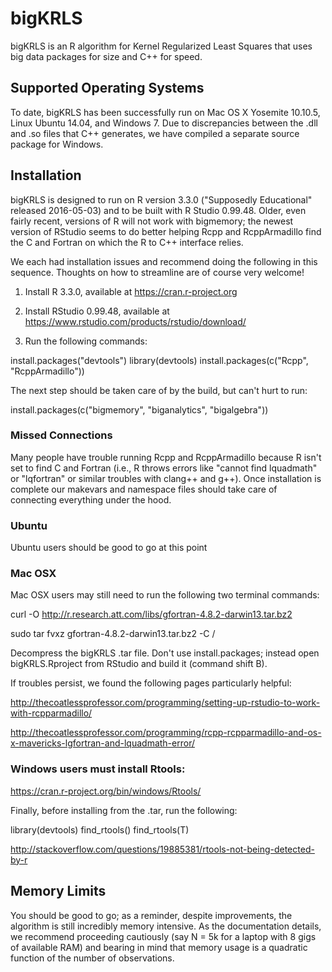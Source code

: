 # bigKRLS

bigKRLS is an R algorithm for Kernel Regularized Least Squares that uses big data packages 
for size and C++ for speed. 

## Supported Operating Systems
To date, bigKRLS has been successfully run on Mac OS X Yosemite 10.10.5, Linux Ubuntu 14.04, and Windows 7. Due to discrepancies between the .dll and .so files that C++ generates, we have compiled a separate source package for Windows. 


## Installation

bigKRLS is designed to run on R version 3.3.0 ("Supposedly Educational" released 2016-05-03) and to be built with R Studio 0.99.48. Older, even fairly recent, versions of R will not work with bigmemory; the newest version of RStudio seems to do better helping Rcpp and RcppArmadillo find the C and Fortran on which the R to C++ interface relies. 

We each had installation issues and recommend doing the following in this sequence. Thoughts on how to streamline are of course very welcome!

1. Install R 3.3.0, available at https://cran.r-project.org 

2. Install RStudio 0.99.48, available at https://www.rstudio.com/products/rstudio/download/

3. Run the following commands:

install.packages("devtools")
library(devtools)
install.packages(c("Rcpp", "RcppArmadillo"))

The next step should be taken care of by the build, but can't hurt to run:

install.packages(c("bigmemory", "biganalytics", "bigalgebra"))

### Missed Connections
Many people have trouble running Rcpp and RcppArmadillo because R isn't set to find C and Fortran (i.e., R throws errors like "cannot find lquadmath" or "lqfortran" or similar troubles with clang++ and g++). Once installation is complete our makevars and namespace files should take care of connecting everything under the hood. 

###  Ubuntu 
Ubuntu users should be good to go at this point

### Mac OSX 
Mac OSX users may still need to run the following two terminal commands:

curl -O http://r.research.att.com/libs/gfortran-4.8.2-darwin13.tar.bz2

sudo tar fvxz gfortran-4.8.2-darwin13.tar.bz2 -C /

Decompress the bigKRLS .tar file. Don't use install.packages; instead open bigKRLS.Rproject from RStudio and build it (command shift B).

If troubles persist, we found the following pages particularly helpful:

http://thecoatlessprofessor.com/programming/setting-up-rstudio-to-work-with-rcpparmadillo/

http://thecoatlessprofessor.com/programming/rcpp-rcpparmadillo-and-os-x-mavericks-lgfortran-and-lquadmath-error/


### Windows users must install Rtools:

https://cran.r-project.org/bin/windows/Rtools/  

Finally, before installing from the .tar, run the following:

library(devtools)
find_rtools()
find_rtools(T)

http://stackoverflow.com/questions/19885381/rtools-not-being-detected-by-r

## Memory Limits
You should be good to go; as a reminder, despite improvements, the algorithm is still incredibly memory intensive. As the documentation details, we recommend proceeding cautiously (say N = 5k for a laptop with 8 gigs of available RAM) and bearing in mind that memory usage is a quadratic function of the number of observations. 



